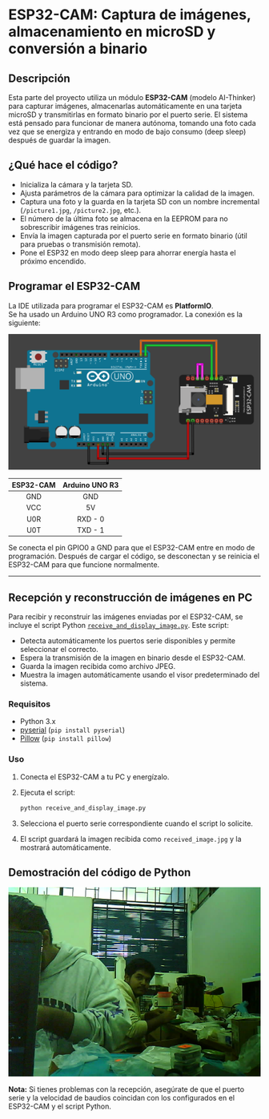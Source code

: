 # ESP32-CAM: Captura de imágenes, almacenamiento en microSD y conversión a binario

## Descripción
Esta parte del proyecto utiliza un módulo **ESP32-CAM** (modelo AI-Thinker) para capturar imágenes, almacenarlas automáticamente en una tarjeta microSD y transmitirlas en formato binario por el puerto serie. El sistema está pensado para funcionar de manera autónoma, tomando una foto cada vez que se energiza y entrando en modo de bajo consumo (deep sleep) después de guardar la imagen.

## ¿Qué hace el código?

- Inicializa la cámara y la tarjeta SD.
- Ajusta parámetros de la cámara para optimizar la calidad de la imagen.
- Captura una foto y la guarda en la tarjeta SD con un nombre incremental (`/picture1.jpg`, `/picture2.jpg`, etc.).
- El número de la última foto se almacena en la EEPROM para no sobrescribir imágenes tras reinicios.
- Envía la imagen capturada por el puerto serie en formato binario (útil para pruebas o transmisión remota).
- Pone el ESP32 en modo deep sleep para ahorrar energía hasta el próximo encendido.

## Programar el ESP32-CAM

La IDE utilizada para programar el ESP32-CAM es **PlatformIO**.  
Se ha usado un Arduino UNO R3 como programador. La conexión es la siguiente:

![Conexión ESP32-CAM y Arduino](/Ejemplos/esp32-cam_hex/images/schematic.png)

| ESP32-CAM | Arduino UNO R3 |
|:-----------:|:----------------:|
| GND       | GND            |
| VCC       | 5V             |
| U0R       | RXD - 0        |
| U0T       | TXD - 1        |

Se conecta el pin GPIO0 a GND para que el ESP32-CAM entre en modo de programación. Después de cargar el código, se desconectan y se reinicia el ESP32-CAM para que funcione normalmente.

---

## Recepción y reconstrucción de imágenes en PC

Para recibir y reconstruir las imágenes enviadas por el ESP32-CAM, se incluye el script Python [`receive_and_display_image.py`](receive_and_display_image.py). Este script:

- Detecta automáticamente los puertos serie disponibles y permite seleccionar el correcto.
- Espera la transmisión de la imagen en binario desde el ESP32-CAM.
- Guarda la imagen recibida como archivo JPEG.
- Muestra la imagen automáticamente usando el visor predeterminado del sistema.

### Requisitos

- Python 3.x
- [pyserial](https://pypi.org/project/pyserial/) (`pip install pyserial`)
- [Pillow](https://pypi.org/project/Pillow/) (`pip install pillow`)

### Uso

1. Conecta el ESP32-CAM a tu PC y energízalo.
2. Ejecuta el script:

   ```bash
   python receive_and_display_image.py
   ```
3. Selecciona el puerto serie correspondiente cuando el script lo solicite.
4. El script guardará la imagen recibida como ```received_image.jpg``` y la mostrará automáticamente.

## Demostración del código de Python
![cabro](images/received_image.jpg)

**Nota:** Si tienes problemas con la recepción, asegúrate de que el puerto serie y la velocidad de baudios coincidan con los configurados en el ESP32-CAM y el script Python.

